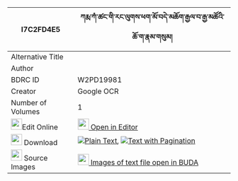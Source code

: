 |I7C2FD4E5|ཀརྨ་ཀཾ་ཚང་གི་རང་ལུགས་ཕག་མོ་བདེ་མཆོག་རྒྱལ་བ་རྒྱ་མཚོའི་ཆོ་ག་རྣམ་གསུམ། 
| --- | --- 
|Alternative Title |
|Author | 
|BDRC ID | W2PD19981
|Creator | Google OCR
|Number of Volumes| 1
|<img width="25" src="https://img.icons8.com/color/25/000000/edit-property.png">Edit Online| [<img width="25" src="https://avatars.githubusercontent.com/u/45091458?s=200&v=4"> Open in Editor](http://editor.openpecha.org/I7C2FD4E5)
|<img width="25" src="https://img.icons8.com/fluent/48/000000/download-2.png"/>  Download | [![](https://img.icons8.com/color/20/000000/txt.png)Plain Text](https://github.com/Openpecha/I7C2FD4E5/releases/download/v1/karma_kam_tsang_gi_rangluk_pak_plain_I7C2FD4E5.zip), [![](https://img.icons8.com/color/20/000000/txt.png)Text with Pagination](https://github.com/Openpecha/I7C2FD4E5/releases/download/v1/karma_kam_tsang_gi_rangluk_pak_pages_I7C2FD4E5.zip)
|<img width="25" src="https://img.icons8.com/plasticine/100/000000/pictures-folder.png"/>  Source Images | [<img width="25" src="https://library.bdrc.io/icons/BUDA-small.svg"> Images of text file open in BUDA](https://library.bdrc.io/show/bdr:W2PD19981)